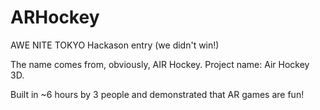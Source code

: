# ARHockey

AWE NITE TOKYO Hackason entry (we didn't win!)

The name comes from, obviously, AIR Hockey. Project name: Air Hockey 3D.

Built in ~6 hours by 3 people and demonstrated that AR games are fun!
